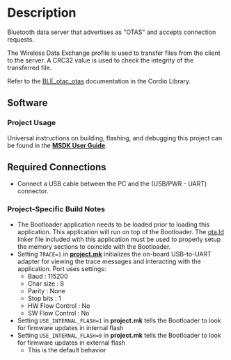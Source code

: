 # Description

Bluetooth data server that advertises as "OTAS" and accepts connection requests.

The Wireless Data Exchange profile is used to transfer files from the client to the server.
A CRC32 value is used to check the integrity of the transferred file.

Refer to the [BLE_otac_otas](../../../Libraries/Cordio/docs/Applications/BLE_otac_otas.md) documentation in the Cordio Library.

## Software

### Project Usage

Universal instructions on building, flashing, and debugging this project can be found in the **[MSDK User Guide](https://analog-devices-msdk.github.io/msdk/USERGUIDE/)**.

## Required Connections
* Connect a USB cable between the PC and the (USB/PWR - UART) connector.


### Project-Specific Build Notes
* The Bootloader application needs to be loaded prior to loading this application. This application
will run on top of the Bootloader. The [ota.ld](ota.ld) linker file included with this application must be used
to properly setup the memory sections to coincide with the Bootloader.
* Setting `TRACE=1` in [**project.mk**](project.mk) initializes the on-board USB-to-UART adapter for
viewing the trace messages and interacting with the application. Port uses settings:
    - Baud            : 115200  
    - Char size       : 8  
    - Parity          : None  
    - Stop bits       : 1  
    - HW Flow Control : No  
    - SW Flow Control : No  
* Setting `USE_INTERNAL_FLASH=1` in **project.mk** tells the Bootloader to look for firmware updates in internal flash
* Setting `USE_INTERNAL_FLASH=0` in **project.mk** tells the Bootloader to look for firmware updates in external flash
    - This is the default behavior

